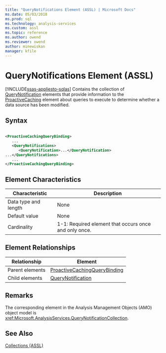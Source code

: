 ```yaml
---
title: "QueryNotifications Element (ASSL) | Microsoft Docs"
ms.date: 05/03/2018
ms.prod: sql
ms.technology: analysis-services
ms.custom: assl
ms.topic: reference
ms.author: owend
ms.reviewer: owend
author: minewiskan
manager: kfile
---
```

# QueryNotifications Element (ASSL)
[!INCLUDE[ssas-appliesto-sqlas](../../../includes/ssas-appliesto-sqlas.md)]
  Contains the collection of [QueryNotification](../../../analysis-services/scripting/objects/querynotification-element-assl.md) elements that provide information to the [ProactiveCaching](../../../analysis-services/scripting/objects/proactivecaching-element-assl.md) element about queries to execute to determine whether a data source has been modified.  
  
## Syntax  
  
```xml  
  
<ProactiveCachingQueryBinding>  
   ...  
   <QueryNotifications>  
      <QueryNotification>...</QueryNotification>  
...</QueryNotifications>  
   ...  
</ProactiveCachingQueryBinding>  
```  
  
## Element Characteristics  
  
|Characteristic|Description|  
|--------------------|-----------------|  
|Data type and length|None|  
|Default value|None|  
|Cardinality|1-1: Required element that occurs once and only once.|  
  
## Element Relationships  
  
|Relationship|Element|  
|------------------|-------------|  
|Parent elements|[ProactiveCachingQueryBinding](../../../analysis-services/scripting/data-type/proactivecachingquerybinding-data-type-assl.md)|  
|Child elements|[QueryNotification](../../../analysis-services/scripting/objects/querynotification-element-assl.md)|  
  
## Remarks  
 The corresponding element in the Analysis Management Objects (AMO) object model is <xref:Microsoft.AnalysisServices.QueryNotificationCollection>.  
  
## See Also  
 [Collections &#40;ASSL&#41;](../../../analysis-services/scripting/collections/collections-assl.md)  
  
  
